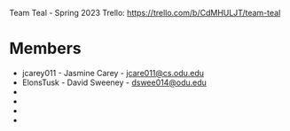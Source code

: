 Team Teal - Spring 2023
Trello: https://trello.com/b/CdMHULJT/team-teal

# Members

  - jcarey011 - Jasmine Carey - jcare011@cs.odu.edu
  - ElonsTusk - David Sweeney - dswee014@odu.edu
  -
  -
  -
  -
